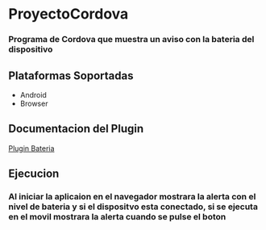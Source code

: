 # ProyectoCordova

### Programa de Cordova que muestra un aviso con la bateria del dispositivo

## Plataformas Soportadas
- Android
- Browser

## Documentacion del Plugin

[Plugin Bateria](https://cordova.apache.org/docs/en/latest/reference/cordova-plugin-battery-status/)

## Ejecucion

### Al iniciar la aplicaion en el navegador mostrara la alerta con el nivel de bateria y si el dispositvo esta conectado, si se ejecuta en el movil mostrara la alerta cuando se pulse el boton
